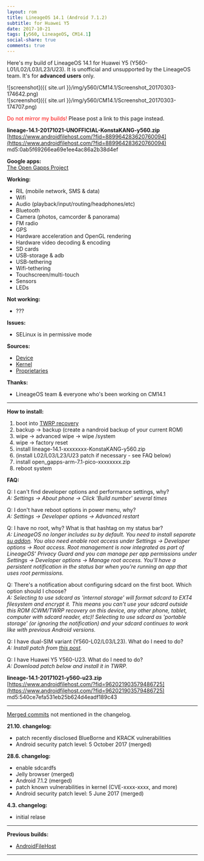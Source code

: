 ```yaml
---
layout: rom
title: LineageOS 14.1 (Android 7.1.2)
subtitle: for Huawei Y5
date: 2017-10-21
tags: [y560, LineageOS, CM14.1]
social-share: true
comments: true
---
```


Here's my build of LineageOS 14.1 for Huawei Y5 (Y560-L01/L02/L03/L23/U23). It is unofficial and unsupported by the LineageOS team. It's for **advanced users** only.

![screenshot]({{ site.url }}/img/y560/CM14.1/Screenshot_20170303-174642.png)  
![screenshot]({{ site.url }}/img/y560/CM14.1/Screenshot_20170303-174707.png)

<span style="color:#FF0000;">Do not mirror my builds!</span> Please post a link to this page instead.

**lineage-14.1-20171021-UNOFFICIAL-KonstaKANG-y560.zip**  
[https://www.androidfilehost.com/?fid=889964283620760094](https://www.androidfilehost.com/?fid=889964283620760094)  
md5:0ab5f69266ea69e1ee4ac86a2b38d4ef


**Google apps:**  
[The Open Gapps Project](http://opengapps.org/?arch=arm&api=7.1&variant=pico)

**Working:**

- RIL (mobile network, SMS & data)
- Wifi
- Audio (playback/input/routing/headphones/etc)
- Bluetooth
- Camera (photos, camcorder & panorama)
- FM radio
- GPS
- Hardware acceleration and OpenGL rendering
- Hardware video decoding & encoding
- SD cards
- USB-storage & adb
- USB-tethering
- Wifi-tethering
- Touchscreen/multi-touch
- Sensors
- LEDs

**Not working:**

- ???

**Issues:**

- SELinux is in permissive mode

**Sources:**

- [Device](https://github.com/KonstaT/android_device_huawei_y560/tree/cm-14.1)
- [Kernel](https://github.com/KonstaT/android_kernel_huawei_msm8909/tree/cm-14.1)
- [Proprietaries](https://github.com/KonstaT/proprietary_vendor_huawei/tree/cm-14.1)

**Thanks:**

- LineageOS team & everyone who's been working on CM14.1

----

**How to install:**

1. boot into [TWRP recovery](/devices/y560/TWRP)
2. backup -> backup (create a nandroid backup of your current ROM)
3. wipe -> advanced wipe -> wipe /system
4. wipe -> factory reset
5. install lineage-14.1-xxxxxxxx-KonstaKANG-y560.zip
6. (install L02/L03/L23/U23 patch if necessary - see FAQ below)
7. install open_gapps-arm-7.1-pico-xxxxxxxx.zip
8. reboot system

**FAQ:**

Q: I can't find developer options and performance settings, why?  
*A: Settings -> About phone -> Click 'Build number' several times*

Q: I don't have reboot options in power menu, why?  
*A: Settings -> Developer options -> Advanced restart*

Q: I have no root, why? What is that hashtag on my status bar?  
*A: LineageOS no longer includes su by default. You need to install separate [su addon](https://download.lineageos.org/extras). You also need enable root access under Settings -> Developer options -> Root access. Root management is now integrated as part of LineageOS' Privacy Guard and you can manage per app permissions under Settings -> Developer options -> Manage root access. You'll have a persistent notification in the status bar when you're running an app that uses root permissions.*

Q: There's a notification about configuring sdcard on the first boot. Which option should I choose?  
*A: Selecting to use sdcard as 'internal storage' will format sdcard to EXT4 filesystem and encrypt it. This means you can't use your sdcard outside this ROM (CWM/TWRP recovery on this device, any other phone, tablet, computer with sdcard reader, etc)! Selecting to use sdcard as 'portable storage' (or ignoring the notification) and your sdcard continues to work like with previous Android versions.*

Q: I have dual-SIM variant (Y560-L02/L03/L23). What do I need to do?  
*A: Install patch from [this post](http://forum.xda-developers.com/showpost.php?p=65104843&postcount=49).*

Q: I have Huawei Y5 Y560-U23. What do I need to do?  
*A: Download patch below and install it in TWRP.*

**lineage-14.1-20171021-y560-u23.zip**  
[https://www.androidfilehost.com/?fid=962021903579486725](https://www.androidfilehost.com/?fid=962021903579486725)  
md5:540ce7efa531eb25b624d4eadf189c43

----

[Merged commits](https://review.lineageos.org/#/q/status:merged++branch:cm-14.1+-project:%255E.*device.*+-project:%255E.*kernel.*,n,z) not mentioned in the changelog.

**21.10. changelog:**

- patch recently disclosed BlueBorne and KRACK vulnerabilities
- Android security patch level: 5 October 2017 (merged)

**28.6. changelog:**

- enable sdcardfs
- Jelly browser (merged)
- Android 7.1.2 (merged)
- patch known vulnerabilities in kernel (CVE-xxxx-xxxx, and more)
- Android security patch level: 5 June 2017 (merged)

**4.3. changelog:**

- initial relase

----

**Previous builds:**

- [AndroidFileHost](https://www.androidfilehost.com/?w=files&flid=158618)

----

